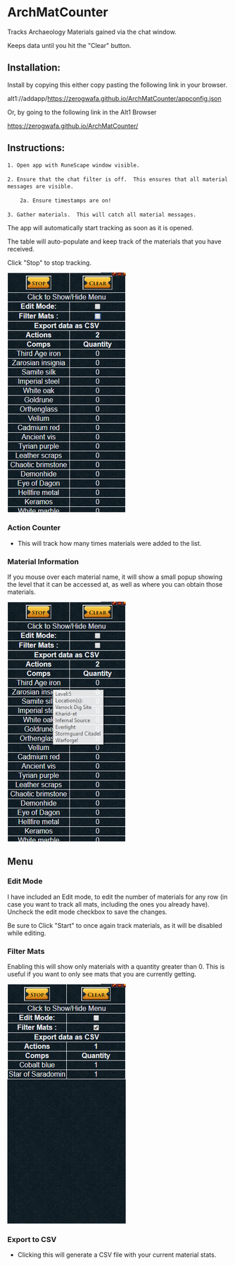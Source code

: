 # ArchMatCounter

Tracks Archaeology Materials gained via the chat window.

Keeps data until you hit the "Clear" button.

## Installation:
Install by copying this either copy pasting the following link in your browser. 

alt1://addapp/https://zerogwafa.github.io/ArchMatCounter/appconfig.json

Or, by going to the following link in the Alt1 Browser

https://zerogwafa.github.io/ArchMatCounter/

## Instructions:
    1. Open app with RuneScape window visible.

    2. Ensure that the chat filter is off.  This ensures that all material messages are visible.
    
        2a. Ensure timestamps are on!
    
    3. Gather materials.  This will catch all material messages.

The app will automatically start tracking as soon as it is opened.

The table will auto-populate and keep track of the materials that you have received.

Click "Stop" to stop tracking.

![unfiltered](/images/unfiltered.png)

### Action Counter
- This will track how many times materials were added to the list.

### Material Information
If you mouse over each material name, it will show a small popup showing the level that it can be accessed at, as well as where you can obtain those materials.

![info.png](/images/info.png)

## Menu

### Edit Mode

I have included an Edit mode, to edit the number of materials for any row (in case you want to track all mats, including the ones you already have).  Uncheck the edit mode checkbox to save the changes.

Be sure to Click "Start" to once again track materials, as it will be disabled while editing.

### Filter Mats

Enabling this will show only materials with a quantity greater than 0.  This is useful if you want to only see mats that you are currently getting.

![filter](/images/filter.png)

### Export to CSV
- Clicking this will generate a CSV file with your current material stats.  
